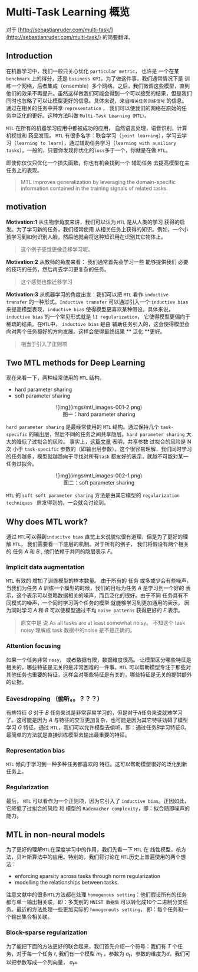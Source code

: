 # Multi-Task Learning 概览

对于 [http://sebastianruder.com/multi-task/](http://sebastianruder.com/multi-task/) 的简要翻译。


## Introduction

在机器学习中，我们一般只关心优化 `particular metric`， 也许是 一个在某`benchmark` 上的得分，还是 `business KPI`。为了做这件事，我们通常情况下是 训练一个网络，后者集成（ensemble）多个网络。之后，我们微调这些模型，直到他们的效果不再提升。虽然这样做我们可能会得到一个可以接受的结果，但是我们同时也忽略了可以让模型更好的信息。具体来说，来自`相关任务训练信号` 的信息。通过在相关的任务中共享 `representation` ， 我们可以使我们的网络在原始的任务中泛化的更好。这种方法叫做 `Multi-Task Learning（MTL）`。

`MTL` 在所有的机器学习应用中都被成功的应用， 自然语言处理，语音识别，计算机视觉和 药品发现。 `MTL` 有很多名字：联合学习（`joint learning`），学习去学习（`learning to learn`），通过辅助任务学习（`learning with auxiliary tasks`）。一般的，只要你发现你优化的`loss`多于一个，你就是在做 `MTL`。

即使你仅仅只优化一个损失函数，你也有机会找到一个 辅助任务 去提高模型在主任务上的表现。
> MTL improves generalization by leveraging the domain-specific information contained in the training signals of related tasks.


## motivation

**Motivation:1**
从生物学角度来讲，我们可以认为 `MTL` 是从人类的学习 获得的启发。为了学习新的任务，我们经常使用 从相关任务上获得的知识。例如，一个小孩学习到如何识别人脸，然后他就会将这种知识用在识别其它物体上。
> 这个例子感觉更像迁移学习呢。

**Motivation:2**
从教师的角度来看： 我们通常首先会学习一些 能够提供我们 必要的技巧的任务，然后再去学习更复杂的任务。
> 这个感觉也像迁移学习

**Motivation:3**
从机器学习的角度出发：我们可以把 `MTL` 看作 `inductive transfer` 的一种形式。`Inductive transfer` 可以通过引入一个  `inductive bias` 来提高模型表现，`inductive bias` 使得模型更喜欢某种假设。具体来说，`inductive bias` 的一个常见形式就是 `l1 regularization`， 它使得模型更偏向于稀疏的结果。在`MTL`中， `inductive bias` 是由 辅助任务引入的，这会使得模型会向对两个任务都好的方向发展。这样会使得最终结果 ** 泛化 **更好。
> 相当于引入了正则项

## Two MTL methods for Deep Learning

现在来看一下，两种经常使用的 `MTL` 结构。

* hard parameter sharing
* soft parameter sharing

<center>![img](imgs/mtl_images-001-2.png)</center>
<center>图一：hard parameter sharing</center>

`hard parameter sharing` 是最经常使用的 `MTL` 结构。通过保持几个 `task-specific` 的输出层，然后不同的任务之间共享隐层。`hard parameter sharing` 大大的降低了过拟合的风险。 事实上，[这篇文章](http://link.springer.com/article/10.1023/A:1007327622663) 表明，共享参数 过拟合的风险是 N 次 小于 `task-specific` 参数的（即输出层参数）。这个很容易理解，我们同时学习的任务越多，模型就越趋向于寻找对所有`task` 都友好的表示，就越不可能对某一任务过拟合。

<center>![img](imgs/mtl_images-002-1.png)</center>
<center>图二：soft parameter sharing</center>

`MTL` 的 `soft soft parameter sharing` 方法是由其它模型的  `regularization techniques ` 启发得到的。一会就会讨论到。

## Why does MTL work?

通过 `MTL`可以得到`inducitve bias` 直觉上来说貌似很有道理，但是为了更好的理解 `MTL`， 我们需要看一下底层的机制。对于所有的例子， 我们将假设有两个相关的 任务 $A$ 和 $B$ , 他们依赖于共同的隐层表示 $F$。

### Implicit data augmentation

`MTL` 有效的 增加了训练模型的样本数量。 由于所有的 任务 或多或少会有些噪声， 当我们为任务 $A$ 训练一个模型的时候，我们的目标为任务 $A$ 是学习到一个好的 表示，这个表示可以忽略数据相关的噪声，而且泛化的很好。由于不同 任务具有不同模式的噪声，一个同时学习两个任务的模型 就能够学习到更加通用的表示， 因为同时学习 $A$ 和 $B$ 可以使模型通过平均 `noise patterns` 获得更好的 $F$ 表示。
 > 原文中是 说 As all tasks are at least somewhat noisy。 不知这个 task noisy 理解成 task 数据中的noise 是不是正确的。
 
 
### Attention focusing

如果一个任务非常 `nosy`， 或者数据有限，数据维度很高。 让模型区分哪些特征是相关的，哪些特征是无关的是非常困难的一件事。`MTL` 可以帮助模型专注于那些对其他任务也重要的特征，这样会对哪些特征是有关的，哪些特征是无关的提供额外的证据。

### Eavesdropping （偷听。。？？？）

有些特征 $G$ 对于 $B$ 任务来说是非常容易学习的，但是对于$A$任务来说就难学习了。这可能是因为 $A$ 与特征的交互更加复杂，也可能是因为其它特征妨碍了模型学习 $G$ 特征。通过 `MTL`，我们可以允许模型去偷听，即：通过任务$B$学习特征$G$。 最简单的方法就是直接训练模型去输出最重要的特征。

### Representation bias

`MTL` 倾向于学习到一种多种任务都喜欢的 特征。这可以帮助模型很好的泛化到新任务上。

### Regularization
最后， `MTL` 可以看作为一个正则项，因为它引入了 `inductive bias`。正因如此，它降低了过拟合的风险 和 模型的 `Rademacher complexity`，即：拟合随即噪声的能力。

## MTL in non-neural models

为了更好的理解`MTL`在深度学习中的作用，我们先看一下 `MTL` 在 线性模型，核方法，贝叶斯算法中的应用。特别的，我们将讨论在 `MTL`历史上普遍使用的两个想法： 

* enforcing sparsity across tasks through norm regularization
* modelling the relationships between tasks.

注意文献中的很多`MTL`方法都在处理 `homogenous setting`：他们假设所有的任务都与单一输出相关联，即：多类别的 `MNIST 数据集` 可以转化成10个二进制分类任务。最近的方法处理一些更加实际的 `homogenouts setting`， 即：每个任务和一个输出集合相关联。

### Block-sparse regularization
为了能把下面的方法更好的联合起来，我们首先介绍一个符号：我们有 $T$ 个任务，对于每一个任务 $t$, 我们有一个模型 $m_t$ ，参数为 $a_t$，参数的维度为$d$。我们可以把参数写成一个列向量，  $a_t=$
 
 
